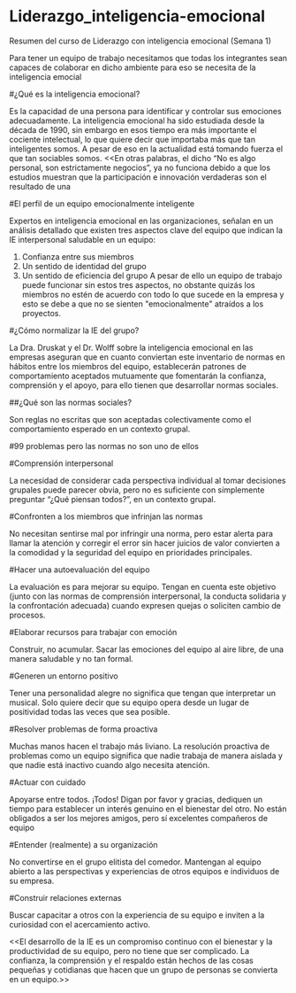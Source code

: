 # Liderazgo_inteligencia-emocional
Resumen del curso de Liderazgo con inteligencia emocional (Semana 1)

Para tener un equipo de trabajo necesitamos que todas los integrantes sean capaces de
colaborar en dicho ambiente para eso se necesita de la inteligencia emocial

#¿Qué es la inteligencia emocional?

Es la capacidad de una persona para identificar y controlar sus emociones adecuadamente.
La inteligencia emocional ha sido estudiada desde la década de 1990, sin embargo en esos
tiempo era más importante el cociente intelectual, lo que quiere decir que importaba más
que tan inteligentes somos. A pesar de eso en la actualidad está tomando fuerza el que tan 
sociables somos. <<En otras palabras, el dicho “No es algo personal, son estrictamente negocios”, ya no funciona 
debido a que los estudios muestran que la participación e innovación verdaderas son el resultado de una 

#El perfil de un equipo emocionalmente inteligente

Expertos en inteligencia emocional en las organizaciones, señalan en un análisis detallado que existen tres aspectos 
clave del equipo que indican la IE interpersonal saludable en un equipo:
1. Confianza entre sus miembros
2. Un sentido de identidad del grupo
3. Un sentido de eficiencia del grupo
A pesar de ello un equipo de trabajo puede funcionar sin estos tres aspectos, no obstante quizás los miembros
no estén de acuerdo con todo lo que sucede en la empresa y esto se debe a que no se sienten "emocionalmente" atraídos
a los proyectos.

#¿Cómo normalizar la IE del grupo?

La Dra. Druskat y el Dr. Wolff sobre la inteligencia emocional en las empresas aseguran que en cuanto conviertan 
este inventario de normas en hábitos entre los miembros del equipo, establecerán patrones de comportamiento aceptados
mutuamente que fomentarán la confianza, comprensión y el apoyo, para ello tienen que desarrollar normas sociales.

##¿Qué son las normas sociales?

Son reglas no escritas que son aceptadas colectivamente como el comportamiento esperado en un contexto grupal. 

#99 problemas pero las normas no son uno de ellos

#Comprensión interpersonal

La necesidad de considerar cada perspectiva individual al tomar decisiones grupales puede parecer obvia, 
pero no es suficiente con simplemente preguntar “¿Qué piensan todos?”, en un contexto grupal.

#Confronten a los miembros que infrinjan las normas

No necesitan sentirse mal por infringir una norma, pero estar alerta para llamar la atención y corregir 
el error sin hacer juicios de valor convierten a la comodidad y la seguridad del equipo en prioridades principales.

#Hacer una autoevaluación del equipo

La evaluación es para mejorar su equipo. Tengan en cuenta este objetivo (junto con las normas de comprensión interpersonal,
la conducta solidaria y la confrontación adecuada) cuando expresen quejas o soliciten cambio de procesos.

#Elaborar recursos para trabajar con emoción

Construir, no acumular. Sacar las emociones del equipo al aire libre, de una manera saludable y no tan formal.

#Generen un entorno positivo

Tener una personalidad alegre no significa que tengan que interpretar un musical. Solo quiere decir que su equipo opera 
desde un lugar de positividad todas las veces que sea posible.

#Resolver problemas de forma proactiva

Muchas manos hacen el trabajo más liviano. La resolución proactiva de problemas como un equipo significa que nadie trabaja
de manera aislada y que nadie está inactivo cuando algo necesita atención.

#Actuar con cuidado

Apoyarse entre todos. ¡Todos! Digan por favor y gracias, dediquen un tiempo para establecer un interés genuino en el 
bienestar del otro. No están obligados a ser los mejores amigos, pero sí excelentes compañeros de equipo

#Entender (realmente) a su organización

No convertirse en el grupo elitista del comedor. Mantengan al equipo abierto a las perspectivas y experiencias de otros 
equipos e individuos de su empresa.

#Construir relaciones externas

Buscar capacitar a otros con la experiencia de su equipo e inviten a la curiosidad con el acercamiento activo.

<<El desarrollo de la IE es un compromiso continuo con el bienestar y la productividad de su equipo, pero no tiene que ser
complicado. La confianza, la comprensión y el respaldo están hechos de las cosas pequeñas y cotidianas que hacen que un 
grupo de personas se convierta en un equipo.>>
